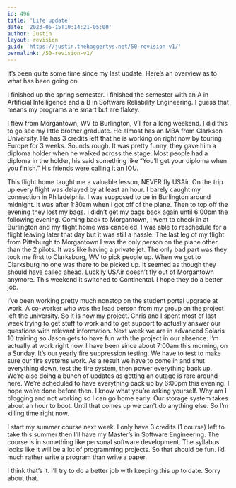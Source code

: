 ```yaml
---
id: 496
title: 'Life update'
date: '2023-05-15T10:14:21-05:00'
author: Justin
layout: revision
guid: 'https://justin.thehaggertys.net/50-revision-v1/'
permalink: /50-revision-v1/
---
```


It’s been quite some time since my last update. Here’s an overview as to what has been going on.

I finished up the spring semester. I finished the semester with an A in Artificial Intelligence and a B in Software Reliability Engineering. I guess that means my programs are smart but are flakey.

I flew from Morgantown, WV to Burlington, VT for a long weekend. I did this to go see my little brother graduate. He almost has an MBA from Clarkson University. He has 3 credits left that he is working on right now by touring Europe for 3 weeks. Sounds rough. It was pretty funny, they gave him a diploma holder when he walked across the stage. Most people had a diploma in the holder, his said something like “You’ll get your diploma when you finish.” His friends were calling it an IOU.

This flight home taught me a valuable lesson, NEVER fly USAir. On the trip up every flight was delayed by at least an hour. I barely caught my connection in Philadelphia. I was supposed to be in Burlington around midnight. It was after 1:30am when I got off of the plane. Then to top off the evening they lost my bags. I didn’t get my bags back again until 6:00pm the following evening. Coming back to Morgantown, I went to check in at Burlington and my flight home was canceled. I was able to reschedule for a flight leaving later that day but it was still a hassle. The last leg of my flight from Pittsburgh to Morgantown I was the only person on the plane other than the 2 pilots. It was like having a private jet. The only bad part was they took me first to Clarksburg, WV to pick people up. When we got to Clarksburg no one was there to be picked up. It seemed as though they should have called ahead. Luckily USAir doesn’t fly out of Morgantown anymore. This weekend it switched to Continental. I hope they do a better job.

I’ve been working pretty much nonstop on the student portal upgrade at work. A co-worker who was the lead person from my group on the project left the university. So it is now my project. Chris and I spent most of last week trying to get stuff to work and to get support to actually answer our questions with relevant information. Next week we are in advanced Solaris 10 training so Jason gets to have fun with the project in our absence. I’m actually at work right now. I have been since about 7:00am this morning, on a Sunday. It’s our yearly fire suppression testing. We have to test to make sure our fire systems work. As a result we have to come in and shut everything down, test the fire system, then power everything back up. We’re also doing a bunch of updates as getting an outage is rare around here. We’re scheduled to have everything back up by 6:00pm this evening. I hope we’re done before then. I know what you’re asking yourself. Why am I blogging and not working so I can go home early. Our storage system takes about an hour to boot. Until that comes up we can’t do anything else. So I’m killing time right now.

I start my summer course next week. I only have 3 credits (1 course) left to take this summer then I’ll have my Master’s in Software Engineering. The course is in something like personal software development. The syllabus looks like it will be a lot of programming projects. So that should be fun. I’d much rather write a program than write a paper.

I think that’s it. I’ll try to do a better job with keeping this up to date. Sorry about that.
